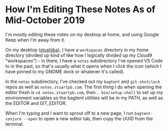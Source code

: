 # How I'm Editing These Notes As of Mid-October 2019

I'm mostly editing these notes on my desktop at home, and using Google Keep when I'm away from it.

On my desktop ([stushiba](60b5d7c5-b966-4349-9ed8-92c4a4b74422.md)), I have a `workspaces` directory in my home directory (divided up kind of like how I logically divided up my Cloud9 "workspaces") - in there, I have a `notes` subdirectory I've opened VS Code to in the past, so that's usually what it opens when I click the icon (which I have pinned to my GNOME dock or whatever it's called).

In the `notes` subdirectory, I've checked out my `bagtent` and `git-shotclock` repos as well as `notes.stuartpb.com`. The first thing I do when opening the editor fresh is `cd notes.stuartpb.com`, then `. bin/setup-shell` to set up my environment variables so the bagtent utilities will be in my PATH, as well as the EDITOR and GIT_EDITOR.

When I'm typing and I want to sprout off to a new page, I run `bagtent-conjure --open` to open a new editor tab, then copy the UUID from the terminal.
